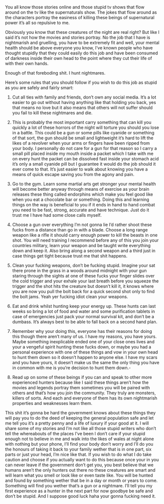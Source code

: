      

You all know those stories online and those stupid tv shows that flow around on the tv like the supernaturals show. The jokes that flow around as the characters portray the easiness of killing these beings of supernatural power it’s all so repulsive to me.

Obviously you know that these creatures of the night are real right? But like I said it’s not how the movies and stories portray. No the job that I have is nightmarish and gruelling, you have to be extremely fit and well, your mental health should be above everyone you know, I’ve known people who have thought stupidly that they could easily do this job and have been consumed of darkness inside their own head to the point where they cut their life of with their own hands.

Enough of that foreboding shit. I hunt nightmares. 

Here’s some rules that you should follow if you wish to do this job as stupid as you are safely and fairly smart:

1. Cut all ties with family and friends, don’t own any social media. It’s a lot easier to go out without having anything like that holding you back, yes that means no love but it also means that others will not suffer should you fail to kill these nightmares and die.

2. This is probably the most important carry something that can kill you quickly a lot of these horrors of the night will torture you should you lose in a battle.
This could be a gun or some pills like cyanide or something of that sort, the gun should be small and lightweight it’s hard to lift the likes of a revolver when your arms or fingers have been ripped from your body. I personally do not care for a gun for that reason so I carry a small pill placed inside my mouth inside a packet which I take with me on every hunt the packet can be dissolved fast inside your stomach acid it’s only a small cyanide pill but I guarantee it would do the job should it ever come to that.
It’s just easier to walk about knowing you have a means of quick escape saving you from the agony and pain.

3. Go to the gym. Learn some martial arts get stronger your mental health will become better anyway through means of exercise as your brain releases these thing called endorphins which make you feel good like when you eat a chocolate bar or something. Doing this and learning things on the way is beneficial to you if it ends in hand to hand combat you need to be fast, strong, accurate and have technique. Just do it trust me I have had some close calls myself.

4. Choose a gun over everything I’m not gonna lie I’d rather shoot these fucks from a distance than go in with a blade. Choose a long range weapon like a rifle it should carry enough power to kill the beasts in one shot. You will need training I recommend before any of this you join your countries military, learn your weapon and be taught write everything down and keep it. Also bring along a second weapon and a third just in case things get tight because trust me that shit happens.

5. Clean your fucking weapons, don’t be fucking stupid. Imagine your sat there prone in the grass in a woods around midnight with your gun staring through the sights at one of these fucks your finger slides over the cold trigger and your exhale your last breath before you squeeze the trigger and the shot hits the creature but doesn’t kill it, it knows where you are now you pull the bolt back for a quick second shot only to find the bolt jams.
Yeah yer fucking idiot clean your weapons.

6. Eat and drink whilst hunting keep your energy up. These hunts can last weeks so bring a lot of food and water and some purification tablets in case of emergencies just pack your normal survival kit, and don’t be a dumbass. It’s always best to be able to fall back on a second hand plan.

7. Remember why your doing this, everyone has their reasons for doing this though there aren’t many of us. I have my reasons, you have yours. Maybe something inexplicable ended one of your close ones lives and your a vengeful spirit hunting these fucks down, or maybe you had a personal experience with one of these things and vow in your own head to hunt them down so it doesn’t happen to anyone else. I have my scars and you have yours, it doesn’t make us the same the only thing you have in common with me is you’re decision to hunt them down.- 

8. Read up on some of these beings if you can  and speak to other more experienced hunters because like I said these things aren’t how the movies and legends portray them sometimes you will be paired with others and that’s how you join the community. They truly are monsters, killers of sorts. And each and everyone of them has its own nightmarish properties and weaknesses learn them.

This shit it’s gonna be hard the government knows about these things they will pay you to do the deed of keeping the general population safe and let me tell you it’s a pretty penny and a life of luxury if your good at it. I will share some of my stories and I’m not like all those stupid writers who don’t tell the whereabouts of the places I’ve been I don’t care if your stupid enough not to believe in me and walk into the likes of wales at night alone with nothing but your phone, I’ll find your body don’t worry and I’ll do you the honours of taking it back to your family wether that is in one part, six parts or just your head, I’m nice like that. If you wish to do what I do take caution and choose if you actually want to do this because once your in you can never leave if the government don’t get you, you best believe that we humans aren’t the only hunters out there no these creatures are smart and will learn what you smell or look like or even taste like. You will be hunted and found by something wether that be in a day or month or years to come. Something will find you wether that’s a gun or a nightmare. I’ll tell you my first experience as a hunter in the next part for now goodbye be safe and don’t be stupid.
And I suppose good luck haha your gonna fucking need it.